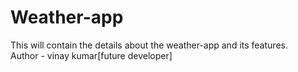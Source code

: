# Weather-app
This will contain the details about the weather-app and its features.
<br>
Author - vinay kumar[future developer]
